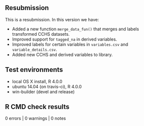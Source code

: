 ## Resubmission

This is a resubmission. In this version we have:
* Added a new function `merge_data_fun()` that merges and labels transformed
CCHS datasets.
* Improved support for `tagged_na` in derived variables.
* Improved labels for certain variables in `variables.csv` and
`variable_details.csv`.
* Added new CCHS and derived variables to library.

## Test environments
* local OS X install, R 4.0.0
* ubuntu 14.04 (on travis-ci), R 4.0.0
* win-builder (devel and release)

## R CMD check results

0 errors | 0 warnings | 0 notes


